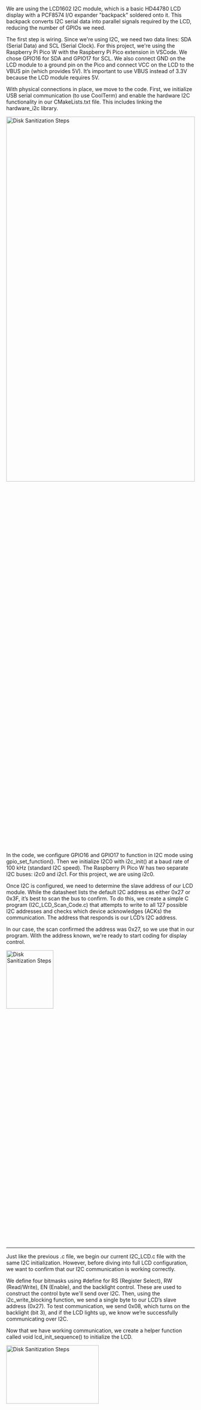 We are using the LCD1602 I2C module, which is a basic HD44780 LCD display with a PCF8574 I/O expander "backpack" soldered onto it. This backpack converts I2C serial data into parallel signals required by the LCD, reducing the number of GPIOs we need.

The first step is wiring. Since we're using I2C, we need two data lines: SDA (Serial Data) and SCL (Serial Clock). For this project, we're using the Raspberry Pi Pico W with the Raspberry Pi Pico extension in VSCode. We chose GPIO16 for SDA and GPIO17 for SCL. We also connect GND on the LCD module to a ground pin on the Pico and connect VCC on the LCD to the VBUS pin (which provides 5V). It’s important to use VBUS instead of 3.3V because the LCD module requires 5V.

With physical connections in place, we move to the code. First, we initialize USB serial communication (to use CoolTerm) and enable the hardware I2C functionality in our CMakeLists.txt file. This includes linking the hardware_i2c library.

<img src="https://github.com/user-attachments/assets/4ce840ba-229b-4093-85f5-fcf0f650af28" height="50%" width="100%" alt="Disk Sanitization Steps"/>

In the code, we configure GPIO16 and GPIO17 to function in I2C mode using gpio_set_function(). Then we initialize I2C0 with i2c_init() at a baud rate of 100 kHz (standard I2C speed). The Raspberry Pi Pico W has two separate I2C buses: i2c0 and i2c1. For this project, we are using i2c0.

Once I2C is configured, we need to determine the slave address of our LCD module. While the datasheet lists the default I2C address as either 0x27 or 0x3F, it’s best to scan the bus to confirm. To do this, we create a simple C program (I2C_LCD_Scan_Code.c) that attempts to write to all 127 possible I2C addresses and checks which device acknowledges (ACKs) the communication. The address that responds is our LCD’s I2C address.

In our case, the scan confirmed the address was 0x27, so we use that in our program. With the address known, we're ready to start coding for display control.

<img src="https://github.com/user-attachments/assets/5ea4a16a-bee1-4be5-af6b-39ebc27471b0" height="20%" width="50%" alt="Disk Sanitization Steps"/>

---------------------------------

Just like the previous .c file, we begin our current I2C_LCD.c file with the same I2C initialization. However, before diving into full LCD configuration, we want to confirm that our I2C communication is working correctly.

We define four bitmasks using #define for RS (Register Select), RW (Read/Write), EN (Enable), and the backlight control. These are used to construct the control byte we'll send over I2C. Then, using the i2c_write_blocking function, we send a single byte to our LCD’s slave address (0x27). To test communication, we send 0x08, which turns on the backlight (bit 3), and if the LCD lights up, we know we’re successfully communicating over I2C.

Now that we have working communication, we create a helper function called void lcd_init_sequence() to initialize the LCD.

<img src="https://github.com/user-attachments/assets/19bf79a1-030f-4a80-a90b-e3d450cc0e82" height="20%" width="70%" alt="Disk Sanitization Steps"/>

The very first step is to ensure the LCD enters 8-bit mode. Although we will eventually use it in 4-bit mode, the datasheet and common initialization practices recommend sending the 8-bit mode command (0x30) three times in a row. This helps reset the internal state of the LCD and ensures reliable initialization.

After that, we switch the LCD into 4-bit mode by sending 0x20. This byte sets:

- DL (Data Length) = 0 (indicating 4-bit mode),

- N = 0 (1-line display),

- F = 0 (5x8 dot format), but we later modify these with the proper settings.

To latch the byte into the LCD, we OR 0x20 with LCD_ENABLE (bit 2) and LCD_BACKLIGHT (bit 3), giving us a control byte. We first send this byte with EN set (to latch), then send the same value again with EN cleared (to complete the pulse). This transition from HIGH to LOW on the EN pin is what triggers the LCD to read the data.

Once we are in 4-bit mode, we send:

- 0x28 for 4-bit mode, 2-line display, 5x8 character dots (DL=0, N=1, F=0),

- 0x0C to turn on the display (D=1), with cursor OFF (C=0) and blink OFF (B=0),

- 0x01 to clear the display, and

- 0x06 to set entry mode (I/D=1 to move cursor right, S=0 for no shift).

After calling this lcd_init_sequence() function, the LCD is fully ready to receive and display data.

----------------------

Our next step is to create two similar functions but with different purposes.

The first function is void lcd_send_command(uint8_t cmd). This function mirrors what we did during initialization with bitmasking and the pcf_write_byte() function, but it is specifically designed to send commands to the LCD. It’s used for operations such as clearing the screen, toggling the cursor, enabling blinking, or moving the cursor. In fact, this is the same function called by lcd_init_sequence() to configure the LCD at startup.

![image](https://github.com/user-attachments/assets/08d4f707-966c-4b4d-8dc2-e73e092baab5)

The second user-defined function is void lcd_send_char(char c). This function also builds a command using bitmasking and sends it via pcf_write_byte(). The only difference from lcd_send_command() is that we OR the data with LCD_RS (Register Select) to indicate we are sending data, not a command. This tells the LCD to interpret the byte as a printable character rather than an instruction.

![image](https://github.com/user-attachments/assets/46aa9bf4-43ed-4d72-845b-4679a89cebde)

Since sending characters one by one isn’t efficient when working with full strings, we write another helper function:
void lcd_send_string(char *character).
This function accepts a pointer to a character array (a C string), iterates through it, and prints each valid ASCII character to the LCD. It skips non-printable characters (like tabs or backspaces) by checking their ASCII value range. It also tracks how many characters have been sent and moves to the second line after 16 characters by calling lcd_send_command(0xC0) (the command to move the cursor to the beginning of the second row). This way, even if the user types more than 16 characters, they’re not lost — they wrap to the second line cleanly.

![image](https://github.com/user-attachments/assets/8a834980-e45d-4247-b4e4-fb32726c7cba)

Now that all of this is implemented, our main() becomes very clean and readable. Inside the main loop, we:

- Use fgets() to collect a full line of input from the user through serial (CoolTerm),

- Store it into a character array,

- Clear the LCD screen, and

- Pass the string to lcd_send_string() for printing.

Since all the core logic is wrapped inside our user-defined functions, main() contains minimal code and clearly describes the logic flow. We also added two small but important lines during debugging:

- getchar(); 
- c[strcspn(c, "\n")] = '\0';

![image](https://github.com/user-attachments/assets/8ab3ed6b-4b81-412d-8192-bbc5a2d2006d)

The reason for this is that when the program prints to the terminal (printf()), it leaves a trailing newline (\n). If we don’t clear that newline before reading input with fgets(), the first line of actual user input is ignored. So we call getchar() once after the initial prompt to "consume" the leftover newline.

Next, when we typed something and hit Enter, the LCD was showing strange ghost characters (boxes or lines). That happened because fgets() captures the newline character from the Enter key. So even though we only typed "Hello", the string stored was "Hello\n" — and that \n was being interpreted as a non-printable character on the LCD.

To fix this, we used: c[strcspn(c, "\n")] = '\0';
This line finds the position of the first newline character in the string (if present), and replaces it with a null terminator ('\0'). This trims the string cleanly, preventing ghost characters from being printed on the display.

Now that everything is set up, we can connect to CoolTerm and type anything — it appears cleanly on the LCD!

As a final note: scrolling (like the effect you see on digital billboards where text slides left or right) is not yet implemented, but it’s something I plan to add in the future. It will require sending shifting commands repeatedly while maintaining the cursor or memory address offset.



![image](https://github.com/user-attachments/assets/5cc19a3e-ad06-4843-811b-214e5fb3aa94)

![image](https://github.com/user-attachments/assets/f5aa03e1-5f59-4ba8-bb8a-c786e6685dfc)


